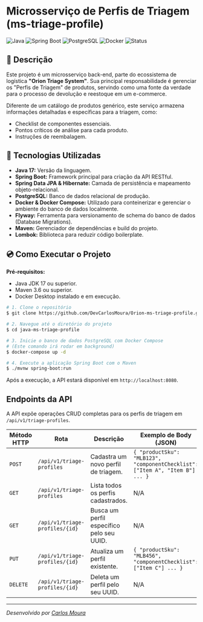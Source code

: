 # Microsserviço de Perfis de Triagem (ms-triage-profile)

![Java](https://img.shields.io/badge/Java-17-blue) ![Spring Boot](https://img.shields.io/badge/Spring%20Boot-3.x-brightgreen) ![PostgreSQL](https://img.shields.io/badge/PostgreSQL-15-blue) ![Docker](https://img.shields.io/badge/Docker-Active-blue) ![Status](https://img.shields.io/badge/status-conclu%C3%ADdo-brightgreen)

## 📝 Descrição

Este projeto é um microsserviço back-end, parte do ecossistema de logística **"Orion Triage System"**. Sua principal responsabilidade é gerenciar os "Perfis de Triagem" de produtos, servindo como uma fonte da verdade para o processo de devolução e reestoque em um e-commerce.

Diferente de um catálogo de produtos genérico, este serviço armazena informações detalhadas e específicas para a triagem, como:
- Checklist de componentes essenciais.
- Pontos críticos de análise para cada produto.
- Instruções de reembalagem.

## 🚀 Tecnologias Utilizadas

- **Java 17:** Versão da linguagem.
- **Spring Boot:** Framework principal para criação da API RESTful.
- **Spring Data JPA & Hibernate:** Camada de persistência e mapeamento objeto-relacional.
- **PostgreSQL:** Banco de dados relacional de produção.
- **Docker & Docker Compose:** Utilizado para conteinerizar e gerenciar o ambiente do banco de dados localmente.
- **Flyway:** Ferramenta para versionamento de schema do banco de dados (Database Migrations).
- **Maven:** Gerenciador de dependências e build do projeto.
- **Lombok:** Biblioteca para reduzir código boilerplate.

## 💿 Como Executar o Projeto

**Pré-requisitos:**
- Java JDK 17 ou superior.
- Maven 3.6 ou superior.
- Docker Desktop instalado e em execução.

```bash
# 1. Clone o repositório
$ git clone https://github.com/DevCarlosMoura/Orion-ms-triage-profile.git

# 2. Navegue até o diretório do projeto
$ cd java-ms-triage-profile

# 3. Inicie o banco de dados PostgreSQL com Docker Compose
# (Este comando irá rodar em background)
$ docker-compose up -d

# 4. Execute a aplicação Spring Boot com o Maven
$ ./mvnw spring-boot:run
```

Após a execução, a API estará disponível em `http://localhost:8080`.

## Endpoints da API

A API expõe operações CRUD completas para os perfis de triagem em `/api/v1/triage-profiles`.

| Método HTTP | Rota                            | Descrição                                 | Exemplo de Body (JSON)                                                                                             |
|-------------|---------------------------------|-------------------------------------------|--------------------------------------------------------------------------------------------------------------------|
| `POST`      | `/api/v1/triage-profiles`       | Cadastra um novo perfil de triagem.       | `{ "productSku": "MLB123", "componentChecklist": ["Item A", "Item B"] ... }`                                   |
| `GET`       | `/api/v1/triage-profiles`       | Lista todos os perfis cadastrados.        | N/A                                                                                                                |
| `GET`       | `/api/v1/triage-profiles/{id}`  | Busca um perfil específico pelo seu UUID. | N/A                                                                                                                |
| `PUT`       | `/api/v1/triage-profiles/{id}`  | Atualiza um perfil existente.             | `{ "productSku": "MLB456", "componentChecklist": ["Item C"] ... }`                                                 |
| `DELETE`    | `/api/v1/triage-profiles/{id}`  | Deleta um perfil pelo seu UUID.           | N/A                                                                                                                |

---
_Desenvolvido por [Carlos Moura](https://www.linkedin.com/in/carlos-eduardo-moura-pinheiro-60a1ba169)_